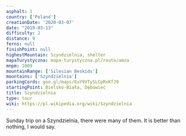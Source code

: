 ```yaml
---
asphalt: 1
country: ['Poland']
creationDate: '2020-03-07'
date: "2019-03-13"
difficulty: 2
distance: 9
ferns: null
finishPoint: null
highestMountain: Szyndzielnia, shelter
mapaTurystyczna: mapa-turystyczna.pl/route/amza
mnpm: 1009
mountainRange: ['Silesian Beskids']
mountains: ['Szyndzielnia']
parkingCords: goo.gl/maps/EuY9VTySLCpRvKfJ9
startingPoint: Bielsko-Biała, Dębowiec
title: Szyndzielnia
type: tour
wiki: https://pl.wikipedia.org/wiki/Szyndzielnia
---
```


Sunday trip on a Szyndzielnia, there were many of them. It is better than nothing, I would say.

